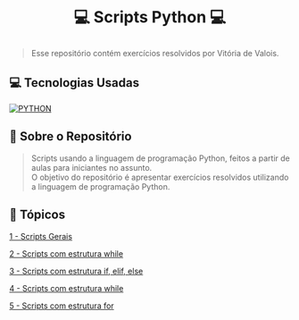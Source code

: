# <p align="center"> 💻 Scripts Python 💻
> Esse repositório contém exercícios resolvidos por Vitória de Valois.

## 💻 Tecnologias Usadas

[![PYTHON](https://img.shields.io/badge/Python-3776AB?style=for-the-badge&logo=python&logoColor=white)](#)

## 📌 Sobre o Repositório
> Scripts usando a linguagem de programação Python, feitos a partir de aulas para iniciantes no assunto. <br>
> O objetivo do repositório é apresentar exercícios resolvidos utilizando a linguagem de programação Python.

## 📑 Tópicos

[1 - Scripts Gerais](https://github.com/vitoriadevalois/python-scripts/tree/main/scripts-python/exercicios%20gerais)

[2 - Scripts com estrutura while](https://github.com/vitoriadevalois/python-scripts/tree/main/scripts-python/estrutura%20while)
  
[3 - Scripts com estrutura if, elif, else](https://github.com/vitoriadevalois/python-scripts/tree/main/scripts-python/estrutura%20if%20elif%20else)
  
[4 - Scripts com estrutura while](https://github.com/vitoriadevalois/python-scripts/tree/main/scripts-python/estrutura%20while)
  
[5 - Scripts com estrutura for](https://github.com/vitoriadevalois/python-scripts/tree/main/scripts-python/estrutura%20for)
